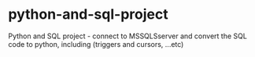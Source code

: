 # python-and-sql-project
Python and SQL project - connect to MSSQLSserver and convert the SQL code to python, including (triggers and cursors, ...etc)
